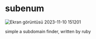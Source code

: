# subenum

![Ekran görüntüsü 2023-11-10 151201](https://github.com/thebunjo/subenum/assets/138582603/776aa32a-2826-4dd0-b3bc-e8cf3318ff02)

simple a subdomain finder, written by ruby
